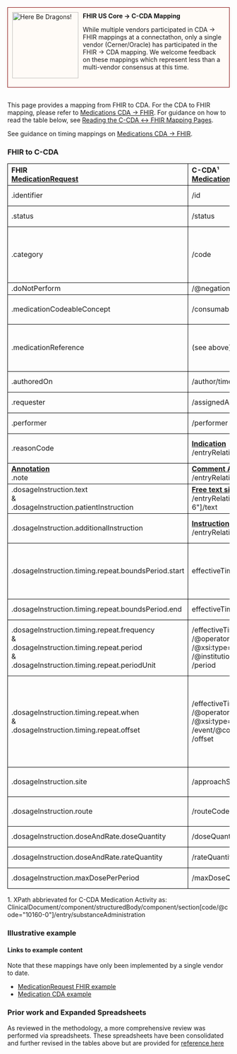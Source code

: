 <style>
td, th {
   border: 1px solid black!important;
}
</style>

<div style="border: 1px solid maroon; padding: 10px; background-color: #fffbf7; min-height: 160px;">
  <img src="assets/images/dragon.png" width="150" style="float:left; mix-blend-mode: multiply; margin-right: 10px;" title="Here Be Dragons!" height="150">
  <b>FHIR US Core → C-CDA Mapping</b>
  <p class="warning">
    While multiple vendors participated in CDA → FHIR mappings at a connectathon, only a single vendor (Cerner/Oracle) has participated in the FHIR → CDA mapping. We welcome feedback on these mappings which represent less than a multi-vendor consensus at this time.
  </p>
</div>
<br/>

This page provides a mapping from FHIR to CDA. For the CDA to FHIR mapping, please refer to [Medications CDA → FHIR](./CF-medications.html). For guidance on how to read the table below, see [Reading the C-CDA ↔ FHIR Mapping Pages](./mappingGuidance.html).

See guidance on timing mappings on [Medications CDA → FHIR](./CF-medications.html).

### FHIR to C-CDA

|FHIR<br>[MedicationRequest](http://hl7.org/fhir/us/core/STU4/StructureDefinition-us-core-medicationrequest.html)|C-CDA¹<br>[Medication Activity substanceAdministration](https://hl7.org/cda/us/ccda/2024Jan/StructureDefinition-MedicationActivity.html)|Transform Steps|
|:----|:----|:----|
|.identifier|/id|[CDA id ↔ FHIR identifier](mappingGuidance.html#cda-id--fhir-identifier)|
|.status|/status|[FHIR status → CDA statusCode](ConceptMap-FC-MedicationStatus.html)|
|.category|/code|[CDA coding ↔ FHIR CodeableConcept](mappingGuidance.html#cda-coding--fhir-codeableconcept)<br/>code is not generally used in CDA|
|.doNotPerform|/@negationInd||
|.medicationCodeableConcept|/consumable/manufacturedProduct/manufacturedMaterial/code|[CDA coding ↔ FHIR CodeableConcept](mappingGuidance.html#cda-coding--fhir-codeableconcept)|
|.medicationReference|(see above)|CDA embeds medication codes directly inside medication activity|
|.authoredOn|/author/time|[CDA ↔ FHIR Time/Dates](mappingGuidance.html#cda--fhir-timedates)|
|.requester|/assignedAuthor|[CDA ↔ FHIR Provenance](mappingGuidance.html#cda--fhir-provenance)|
|.performer|/performer|[CDA ↔ FHIR Provenance](mappingGuidance.html#cda--fhir-provenance)|
|.reasonCode|**[Indication](https://hl7.org/cda/us/ccda/2024Jan/StructureDefinition-Indication.html)**<br/>/entryRelationship[@typeCode="RSON"]/observation/value|[CDA coding ↔ FHIR CodeableConcept](mappingGuidance.html#cda-coding--fhir-codeableconcept)|
|**[Annotation](https://hl7.org/fhir/datatypes.html#Annotation)**<br/>.note|**[Comment Activity](https://hl7.org/cda/us/ccda/2024Jan/StructureDefinition-CommentActivity.html)**<br/>/entryRelationship/act[code/@code="48767-8"]/text||
|.dosageInstruction.text<br/>&<br/>.dosageInstruction.patientInstruction|**[Free text sig](https://hl7.org/cda/us/ccda/2024Jan/StructureDefinition-MedicationFreeTextSig.html)**<br/>/entryRelationship/substanceAdministration[code/@code="76662-6"]/text||
|.dosageInstruction.additionalInstruction|**[Instruction](https://hl7.org/cda/us/ccda/2024Jan/StructureDefinition-Instruction.html)**<br/>/entryRelationship[@typeCode="SUBJ"]/act/code|[CDA coding ↔ FHIR CodeableConcept](mappingGuidance.html#cda-coding--fhir-codeableconcept)|
|.dosageInstruction.timing.repeat.boundsPeriod.start|effectiveTime[1]/low|[CDA ↔ FHIR Time/Dates](mappingGuidance.html#cda--fhir-timedates)<br/>**Note:** in XPath, `[1]` is the first instance; there is no `[0]` in XPath.|
|.dosageInstruction.timing.repeat.boundsPeriod.end|effectiveTime[1]/high|[CDA ↔ FHIR Time/Dates](mappingGuidance.html#cda--fhir-timedates)|
|.dosageInstruction.timing.repeat.frequency<br/>&<br/>.dosageInstruction.timing.repeat.period<br/>&<br/>.dosageInstruction.timing.repeat.periodUnit<br/>|/effectiveTime[2]/...<br/>/@operator='A'<br/>/@xsi:type='PIVL_TS'<br/>/@institutionSpecified<br/>/period|Compare:<br/>[C-CDA Common Medication Frequencies](http://cdasearch.hl7.org/examples/view/9588687865c0f945a326364a9449321690c7a7ef) and <br/>[FHIR Timing Data Type](http://hl7.org/fhir/R4/datatypes.html#Timing)|
|.dosageInstruction.timing.repeat.when<br/>&<br/>.dosageInstruction.timing.repeat.offset|/effectiveTime[2]/...<br/>/@operator='A'<br/>/@xsi:type='EIVL_TS'<br/>/event/@code<br/>/offset|FHIR when matches event/@code vocabulary<br />CDA Offset is a PhysicalQuantity, while FHIR is an integer representing minutes.
|.dosageInstruction.site|/approachSiteCode|[CDA coding ↔ FHIR CodeableConcept](mappingGuidance.html#cda-coding--fhir-codeableconcept)|
|.dosageInstruction.route|/routeCode|[CDA coding ↔ FHIR CodeableConcept](mappingGuidance.html#cda-coding--fhir-codeableconcept)|
|.dosageInstruction.doseAndRate.doseQuantity|/doseQuantity|[CDA ↔ FHIR Quantity](mappingGuidance.html#cda--fhir-quantity)|
|.dosageInstruction.doseAndRate.rateQuantity|/rateQuantity|[CDA ↔ FHIR Quantity](mappingGuidance.html#cda--fhir-quantity)|
|.dosageInstruction.maxDosePerPeriod|/maxDoseQuantity|[CDA ↔ FHIR Quantity](mappingGuidance.html#cda--fhir-quantity)|

1\. XPath abbrievated for C-CDA Medication Activity as: <br/> ClinicalDocument/component/structuredBody/component/section[code/@code="10160-0"]/entry/substanceAdministration

### Illustrative example

#### Links to example content

Note that these mappings have only been implemented by a single vendor to date. 
* [MedicationRequest FHIR example](./MedicationRequest-FC-medication.html)
* [Medication CDA example](./Binary-FC-medication.html)

### Prior work and Expanded Spreadsheets

As reviewed in the methodology, a more comprehensive review was performed via spreadsheets. These spreadsheets have been consolidated and further revised in the tables above but are provided for [reference here](https://github.com/HL7/ccda-on-fhir/blob/master/mappings/FC/FHIR-CCDA%20MedicationRequest.csv)